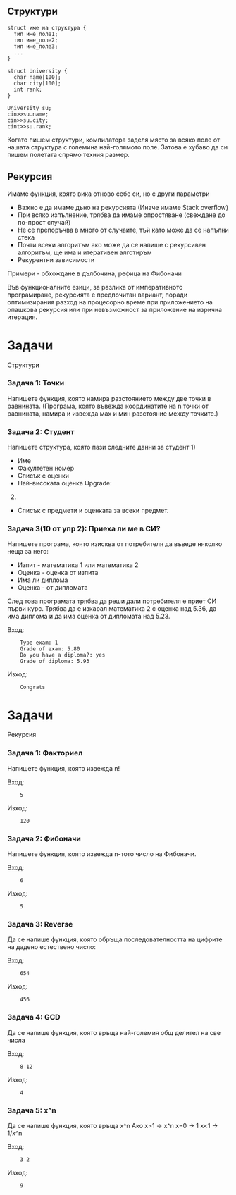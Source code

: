 ## Структури

```
struct име на структура {
  тип име_поле1;
  тип име_поле2;
  тип име_поле3;
  ...
}
```

```
struct University {
  char name[100];
  char city[100];
  int rank;
}

University su;
cin>>su.name;
cin>>su.city;
cint>>su.rank;
```

Когато пишем структури, компилатора заделя място за всяко поле от нашата структура с големина най-голямото поле. Затова е хубаво да си пишем полетата спрямо техния размер.

## Рекурсия

Имаме функция, която вика отново себе си, но с други параметри

- Важно е да имаме дъно на рекурсията (Иначе имаме Stack overflow)
- При всяко изпълнение, трябва да имаме опростяване (свеждане до по-прост случай)
- Не се препоръчва в много от случаите, тъй като може да се напълни стека
- Почти всеки алгоритъм ако може да се напише с рекурсивен алгоритъм, ще има и итеративен алготиръм
- Рекурентни зависимости

Примери - обхождане в дълбочина, рефица на Фибоначи

Във функционалните езици, за разлика от императивното програмиране, рекурсията е предпочитан вариант, поради оптимизирания разход на процесорно време при приложението на опашкова рекурсия или при невъзможност за приложение на изрична итерация.


Задачи
=====================

Структури


### Задача 1: Точки 
Напишете функция, която намира разстоянието между две точки в равнината.
(Програма, която въвежда координатите на n точки от равнината, намира и извежда мах и мин разстояние между точките.)



### Задача 2: Студент 
Напишете структура, която пази следните данни за студент
1)
- Име
- Факултетен номер
- Списък с оценки
- Най-високата оценка
Upgrade: 
2) 
- Списък с предмети и оценката за всеки предмет.


### Задача 3(10 от упр 2): Приеха ли ме в СИ?
Напишете програма, която изисква от потребителя да въведе няколко неща за него:
- Изпит - математика 1 или математика 2
- Оценка - оценка от изпита
- Има ли диплома
- Оценка - от дипломата

След това програмата трябва да реши дали потребителя е приет СИ първи курс.
Трябва да е изкарал математика 2 с оценка над 5.36, да има диплома и да има оценка от дипломата над 5.23.

Вход:
```
    Type exam: 1
    Grade оf exam: 5.80
    Do you have a diploma?: yes
    Grade of diploma: 5.93
```
Изход:
```
    Congrats
```


Задачи
=====================

Рекурсия


### Задача 1: Факториел
Напишете функция, която извежда n!

Вход:
```
    5
```

Изход:
```
    120
```


### Задача 2: Фибоначи
Напишете функция, която извежда n-тото число на Фибоначи.

Вход:
```
    6
```

Изход:
```
    5
```

### Задача 3: Reverse
Да се напише функция, която обръща последователността на цифрите на дадено естествено 
число:

Вход:   
```
    654
```

Изход:
```
    456
```

### Задача 4: GCD
Да се напише функция, която връща най-големия общ делител на све числа

Вход:
```
    8 12
```

Изход:
```
    4
```


### Задача 5: x^n
Да се напише функция, която връща x^n
Ако x>1 -> x^n
    x=0 -> 1 
    x<1 ->  1/x^n

Вход:
```
    3 2
```

Изход:
```
    9
```
